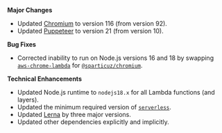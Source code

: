 **Major Changes**

* Updated [Chromium](https://www.chromium.org/) to version 116 (from version 92).
* Updated [Puppeteer](https://pptr.dev/) to version 21 (from version 10).

**Bug Fixes**

* Corrected inability to run on Node.js versions 16 and 18 by swapping [`aws-chrome-lambda`](https://github.com/alixaxel/chrome-aws-lambda) for [`@sparticuz/chromium`](https://github.com/Sparticuz/chromium).

**Technical Enhancements**

* Updated Node.js runtime to `nodejs18.x` for all Lambda functions (and layers).
* Updated the minimum required version of [`serverless`](https://www.serverless.com/).
* Updated [Lerna](https://lerna.js.org/) by three major versions.
* Updated other dependencies explicitly and implicitly.